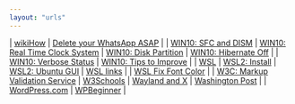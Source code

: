 ```yaml
---
layout: "urls"
---
```


| [wikiHow](https://www.wikihow.com/) | [Delete your WhatsApp ASAP](https://youtu.be/shpiVm1qpnw) |
| [WIN10: SFC and DISM](https://rahmatm.samik-ibrahim.vlsm.org/2021/07/windows-10-sfc-and-dism-mantras.html) | [WIN10: Real Time Clock System](https://rahmatm.samik-ibrahim.vlsm.org/2013/11/rt-clock-sistem-linuxwindows.html) | [WIN10: Disk Partition](https://support.microsoft.com/en-us/windows/create-and-format-a-hard-disk-partition-bbb8e185-1bda-ecd1-3465-c9728f7d7d2e) | [WIN10: Hibernate Off](https://rahmatm.samik-ibrahim.vlsm.org/2018/07/windows-10-hibernate-off.html) |
| [WIN10: Verbose Status](https://rahmatm.samik-ibrahim.vlsm.org/2019/10/windows-10-verbose-status.html) | [WIN10: Tips to Improve](https://www.windowscentral.com/tips-tricks-increase-pc-performance-windows-10) |
| [WSL](https://wsl.vlsm.org/) | [WSL2: Install](https://docs.microsoft.com/en-us/windows/wsl/install-win10) | [WSL2: Ubuntu GUI](https://www.youtube.com/watch?v=IL7Jd9rjgrM) | [WSL links](https://rahmatm.samik-ibrahim.vlsm.org/2018/02/windows-subsystem-for-linux-ubuntu-16.html) |
| [WSL Fix Font Color](https://blog.programster.org/fix-font-colors-in-windows-10-bash) |
| [W3C: Markup Validation Service](http://validator.w3.org/) | [W3Schools](https://www.w3schools.com/) | [Wayland and X](https://youtu.be/GWQh_DmDLKQ) | [Washington Post](https://www.washingtonpost.com/) |
| [WordPress.com](https://wordpress.com/learn/) | [WPBeginner](https://www.wpbeginner.com/) | 
